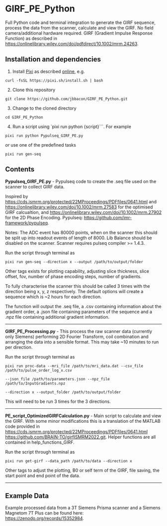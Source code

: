 # GIRF_PE_Python
Full Python code and terminal integration to generate the GIRF sequence, process the data from the scanner, calculate and view the GIRF. No field camera/additional hardware required.
GIRF (Gradient Impulse Response Function) as described in https://onlinelibrary.wiley.com/doi/pdfdirect/10.1002/mrm.24263.

## Installation and dependencies
1. Install [Pixi](https://pixi.sh) as described [online](https://pixi.sh/latest/), e.g.

```
curl -fsSL https://pixi.sh/install.sh | bash
```

2. Clone this repository
```
git clone https://github.com/jbbacon/GIRF_PE_Python.git
```

3. Change to the cloned directory
```
cd GIRF_PE_Python
```

4. Run a script using `pixi run python {script}```. For example
```
pixi run python Pypulseq_GIRF_PE.py
```
_or_ use one of the predefined tasks
```
pixi run gen-seq
```

## Contents
**Pypulseq_GIRF_PE.py** - Pypulseq code to create the .seq file used on the scanner to collect GIRF data. 

Inspired by https://cds.ismrm.org/protected/22MProceedings/PDFfiles/0641.html and https://onlinelibrary.wiley.com/doi/10.1002/mrm.27583 for the optimised GIRF calcualtion, and https://onlinelibrary.wiley.com/doi/10.1002/mrm.27902 for the 2D Phase Encoding. Pypulseq: https://github.com/imr-framework/pypulseq.

Notes: The ADC event has 80000 points, when on the scanner this should be split up into readout events of length of 8000. Lib Balance should be disabled on the scanner. Scanner requires pulseq compiler >= 1.4.3. 

Run the script through terminal as
```
pixi run gen-seq --direction x --output /path/to/output/folder
```

Other tags exists for plotting capability, adjusting slice thickness, slice offset, fov, number of phase encoding steps, number of gradients. 

To fully characterise the scanner this should be called 3 times with the direction being x, y, z respectively. The default options will create a sequence which is ~2 hours for each direction.

The function will output the .seq file, a .csv containing information about the gradient order, a .json file containing parameters of the sequence and a .npz file containing additional gradient information.

---

**GIRF_PE_Processing.py** - This process the raw scanner data (currently only Siemens) performing 2D Fourier Transform, coil combination and arranging the data into a sensible format. This may take ~10 minutes to run per direction.

Run the script through terminal as
```
pixi run proc-data --mri_file /path/to/mri_data.dat --csv_file /path/to/pulse_order_log_x.csv

--json_file /path/to/parameters.json --npz_file /path/to/InputGradients.npz

--direction x --output_folder /path/to/output/folder
```

This will need to be run 3 times for the 3 directions.

---

**PE_script_OptimizedGIRFCalculation.py** - Main script to calculate and view the GIRF. With some minor modifications this is a translation of the MATLAB code provided in https://cds.ismrm.org/protected/22MProceedings/PDFfiles/0641.html https://github.com/BRAIN-TO/girfISMRM2022.git. Helper functions are all contained in help_functions_GIRF.

Run the script through terminal as
```
pixi run get-girf --data_path /path/to/data --direction x
```
Other tags to adjust the plotting, B0 or self term of the GIRF, file saving, the start point and end point of the data.

---

## Example Data 

Example processed data from a 3T Siemens Prisma scanner and a Siemens Magnetom 7T Plus can be found here: https://zenodo.org/records/15352984. 
